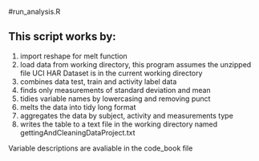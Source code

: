 #run_analysis.R

## This script works by:
1. import reshape for melt function
2. load data from working directory, this program assumes the unzipped file UCI HAR Dataset is in the current working directory
3. combines data test, train and activity label data
4. finds only measurements of standard deviation and mean
5. tidies variable names by lowercasing and removing punct
6. melts the data into tidy long format
7. aggregates the data by subject, activity and measurements type
8.  writes the table to a text file in the working directory named gettingAndCleaningDataProject.txt

Variable descriptions are avaliable in the code_book file

